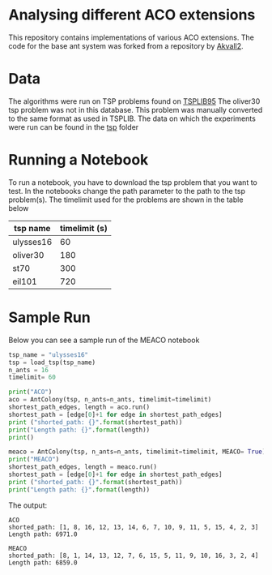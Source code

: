 # Analysing different ACO extensions
This repository contains implementations of various ACO extensions. The code for the base ant system was forked from a repository by [Akvall2](https://github.com/Akavall/AntColonyOptimization/). 


# Data 
The algorithms were run on TSP problems found on [TSPLIB95](http://elib.zib.de/pub/mp-testdata/tsp/tsplib/tsp/index.html)
The oliver30 tsp problem was not in this database. This problem was manually converted to the same format as used in TSPLIB. The data on which the experiments were run can be found in the [tsp](https://github.com/laupijnacker/ACO_NC/tree/master/tsp) folder

# Running a Notebook
To run a notebook, you have to download the tsp problem that you want to test. In the notebooks change the path parameter to the path to the tsp problem(s).
The timelimit used for the problems are shown in the table below

| tsp name  |  timelimit (s)  |
|--|--|
|  ulysses16 | 60  |
|  oliver30  | 180  |
| st70 | 300  |
| eil101| 720 |

# Sample Run
Below you can see a sample run of the MEACO notebook
```python
tsp_name = "ulysses16"
tsp = load_tsp(tsp_name)
n_ants = 16
timelimit= 60

print("ACO")
aco = AntColony(tsp, n_ants=n_ants, timelimit=timelimit)
shortest_path_edges, length = aco.run()
shortest_path = [edge[0]+1 for edge in shortest_path_edges]
print ("shorted_path: {}".format(shortest_path))
print("Length path: {}".format(length))
print()

meaco = AntColony(tsp, n_ants=n_ants, timelimit=timelimit, MEACO= True)
print("MEACO")
shortest_path_edges, length = meaco.run()
shortest_path = [edge[0]+1 for edge in shortest_path_edges]
print ("shorted_path: {}".format(shortest_path))
print("Length path: {}".format(length))
```
The output:
```
ACO
shorted_path: [1, 8, 16, 12, 13, 14, 6, 7, 10, 9, 11, 5, 15, 4, 2, 3]
Length path: 6971.0

MEACO
shorted_path: [8, 1, 14, 13, 12, 7, 6, 15, 5, 11, 9, 10, 16, 3, 2, 4]
Length path: 6859.0
```

